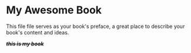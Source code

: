# My Awesome Book

This file file serves as your book's preface, a great place to describe your book's content and ideas.

~~_**this is my book**_~~

